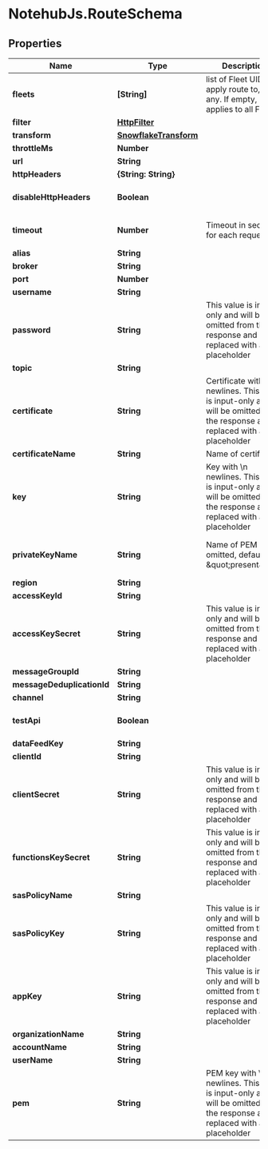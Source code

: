 # NotehubJs.RouteSchema

## Properties

Name | Type | Description | Notes
------------ | ------------- | ------------- | -------------
**fleets** | **[String]** | list of Fleet UIDs to apply route to, if any.  If empty, applies to all Fleets | [optional] 
**filter** | [**HttpFilter**](HttpFilter.md) |  | [optional] 
**transform** | [**SnowflakeTransform**](SnowflakeTransform.md) |  | [optional] 
**throttleMs** | **Number** |  | [optional] 
**url** | **String** |  | [optional] 
**httpHeaders** | **{String: String}** |  | [optional] 
**disableHttpHeaders** | **Boolean** |  | [optional] [default to false]
**timeout** | **Number** | Timeout in seconds for each request | [optional] [default to 15]
**alias** | **String** |  | [optional] 
**broker** | **String** |  | [optional] 
**port** | **Number** |  | [optional] 
**username** | **String** |  | [optional] 
**password** | **String** | This value is input-only and will be omitted from the response and replaced with a placeholder | [optional] 
**topic** | **String** |  | [optional] 
**certificate** | **String** | Certificate with \\n newlines.  This value is input-only and will be omitted from the response and replaced with a placeholder | [optional] 
**certificateName** | **String** | Name of certificate. | [optional] 
**key** | **String** | Key with \\n newlines.  This value is input-only and will be omitted from the response and replaced with a placeholder | [optional] 
**privateKeyName** | **String** | Name of PEM key.  If omitted, defaults to \&quot;present\&quot; | [optional] [default to &#39;present&#39;]
**region** | **String** |  | [optional] 
**accessKeyId** | **String** |  | [optional] 
**accessKeySecret** | **String** | This value is input-only and will be omitted from the response and replaced with a placeholder | [optional] 
**messageGroupId** | **String** |  | [optional] 
**messageDeduplicationId** | **String** |  | [optional] 
**channel** | **String** |  | [optional] 
**testApi** | **Boolean** |  | [optional] [default to false]
**dataFeedKey** | **String** |  | [optional] 
**clientId** | **String** |  | [optional] 
**clientSecret** | **String** | This value is input-only and will be omitted from the response and replaced with a placeholder | [optional] 
**functionsKeySecret** | **String** | This value is input-only and will be omitted from the response and replaced with a placeholder | [optional] 
**sasPolicyName** | **String** |  | [optional] 
**sasPolicyKey** | **String** | This value is input-only and will be omitted from the response and replaced with a placeholder | [optional] 
**appKey** | **String** | This value is input-only and will be omitted from the response and replaced with a placeholder | [optional] 
**organizationName** | **String** |  | [optional] 
**accountName** | **String** |  | [optional] 
**userName** | **String** |  | [optional] 
**pem** | **String** | PEM key with \\n newlines. This value is input-only and will be omitted from the response and replaced with a placeholder | [optional] 


